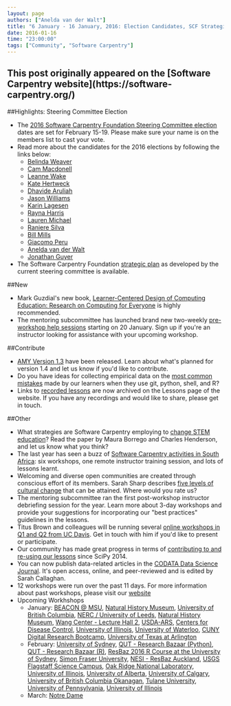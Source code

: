 ```yaml
---
layout: page
authors: ["Anelda van der Walt"]
title: "6 January - 16 January, 2016: Election Candidates, SCF Strategic Plan, New Book, Pre-Workshop Help Sessions, AMY Version 1.3, Mistakes, and Recorded Lessons"
date: 2016-01-16
time: "23:00:00"
tags: ["Community", "Software Carpentry"]
---
```


<h2>This post originally appeared on the [Software Carpentry website](https://software-carpentry.org/)</h2>

##Highlights: Steering Committee Election
* The [2016 Software Carpentry Foundation Steering Committee election]({{page.baseurl}}/blog/2015/12/call-for-candidates-elections-2016.html) dates are set for February 15-19. Please make sure your name is on the members list to cast your vote. 
* Read more about the candidates for the 2016 elections by following the links below:
  * [Belinda Weaver]({{page.baseurl}}/blog/2015/12/scf-nomination-weaver.html)
  * [Cam Macdonell]({{page.baseurl}}/blog/2016/01/macdonell.html)
  * [Leanne Wake]({{page.baseurl}}/blog/2016/01/steeringleannewake.html)
  * [Kate Hertweck]({{page.baseurl}}/blog/2016/01/steering-Hertweck.html)
  * [Dhavide Aruliah]({{page.baseurl}}/blog/2016/01/D-Aruliah-SWC-Steering-Committee.html)
  * [Jason Williams]({{page.baseurl}}/blog/2016/01/election-jason-williams.html)
  * [Karin Lagesen]({{page.baseurl}}/blog/2016/01/lagesen-steering-committee.html)
  * [Rayna Harris]({{page.baseurl}}/blog/2016/01/steering-harris.html)
  * [Lauren Michael]({{page.baseurl}}/blog/2016/01/steering-lauren-michael.html)
  * [Raniere Silva]({{page.baseurl}}/blog/2016/01/steering-raniere-silva.html)
  * [Bill Mills]({{page.baseurl}}/blog/2016/01/steeringbillmills.html)
  * [Giacomo Peru]({{page.baseurl}}/blog/2016/01/giacomoperu.html)
  * [Anelda van der Walt]({{page.baseurl}}/blog/2016/01/steering-anelda.html)
  * [Jonathan Guyer]({{page.baseurl}}/blog/2016/01/steering-guyer.html)
* The Software Carpentry Foundation [strategic plan]({{page.baseurl}}/blog/2016/01/strategic-plan.html) as developed by the current steering committee is available.

##New
* Mark Guzdial's new book, [Learner-Centered Design of Computing Education: Research on Computing for Everyone]({{page.baseurl}}/blog/2016/01/new-book-from-mark-guzdial.html) is highly recommended.
* The mentoring subcommittee has launched brand new two-weekly [pre-workshop help sessions]({{page.baseurl}}/blog/2016/01/pre-workshop-help.html) starting on 20 January. Sign up if you're an instructor looking for assistance with your upcoming workshop.

##Contribute
* [AMY Version 1.3]({{page.baseurl}}/blog/2016/01/amy-1.3.html) have been released. Learn about what's planned for version 1.4 and let us know if you'd like to contribute.
* Do you have ideas for collecting empirical data on the [most common mistakes]({{page.baseurl}}/blog/2016/01/novice-programming-mistakes.html) made by our learners when they use git, python, shell, and R?
* Links to [recorded lessons]({{page.baseurl}}/blog/2016/01/archiving-videos.html) are now archived on the Lessons page of the website. If you have any recordings and would like to share, please get in touch.

##Other
* What strategies are Software Carpentry employing to [change STEM education]({{page.baseurl}}/blog/2016/01/change-strategies-in-stem-education.html)? Read the paper by Maura Borrego and Charles Henderson, and let us know what you think?
* The last year has seen a buzz of [Software Carpentry activities in South Africa]({{page.baseurl}}/blog/2016/01/a-year-of-swc-in-south-africa.html): six workshops, one remote instructor training session, and lots of lessons learnt. 
* Welcoming and diverse open communities are created through conscious effort of its members. Sarah Sharp describes [five levels of cultural change]({{page.baseurl}}/blog/2016/01/good-communities.html) that can be attained. Where would you rate us? 
* The mentoring subcommittee ran the first post-workshop instructor debriefing session for the year. Learn more about 3-day workshops and provide your suggestions for incorporating our "best practices" guidelines in the lessons.
* Titus Brown and colleagues will be running several [online workshops in Q1 and Q2 from UC Davis]({{page.baseurl}}/blog/2016/01/online-workshops-from-ucdavis.html). Get in touch with him if you'd like to present or participate.
* Our community has made great progress in terms of [contributing to and re-using our lessons]({{page.baseurl}}/blog/2016/01/eighteen-months-of-progress.html) since SciPy 2014.
* You can now publish data-related articles in the [CODATA Data Science Journal]({{page.baseurl}}/blog/2016/01/data-science-journal.html). It's open access, online, and peer-reviewed and is edited by Sarah Callaghan.
* 12 workshops were run over the past 11 days. For more information about past workshops, please visit our [website]({{page.baseurl}}/workshops/past/) 
* Upcoming Workhshops
  * January:
    [BEACON @ MSU](https://acharbonneau.github.io/2016-01-18-MSU/),
    [Natural History Museum](https://callaghanmt.github.io/2016-01-19-london-nhm/),
    [University of British Columbia](https://computecanada.github.io/2016-01-16-ubc/),
    [NERC / University of Leeds](https://andreww.github.io/2016-01-18-leeds/),
    [Natural History Museum](https://callaghanmt.github.io/2016-01-26-london-nhm/),
    [Wang Center - Lecture Hall 2](http://www.datacarpentry.org/2016-01-19-sbu/),
    [USDA-ARS](https://zhuoaprilfu.github.io/2016-01-19-USDA-ARS/),
    [Centers for Disease Control](https://emilydolson.github.io/2016-01-19-CDC/),
    [University of Illinois](https://uiuc-cse.github.io/2016-01-28-NCSA/),
    [University of Waterloo](https://ikajic.github.io/2016-01-16-waterloo/),
    [CUNY Digital Research Bootcamp](https://jennifershelton.github.io/2016-01-19-CUNY-SWC-workshop/),
    [University of Texas at Arlington](https://annawilliford.github.io/2016-01-30-UTA/)
  * February:
    [University of Sydney](http://daryavanichkina.com/2016-02-01-rezbazsydneypython/),
    [QUT - Research Bazaar (Python)](https://bio-swc-bne.github.io/2016-02-01-BrisbaneResBaz-Python/),
    [QUT - Research Bazaar (R)](https://bio-swc-bne.github.io/2016-02-01-BrisbaneResBaz-R/),
    [ResBaz 2016 R Course at the University of Sydney](https://fpheld.github.io/2016-02-01-ResBaz-Sydney-RBeginner/),
    [Simon Fraser University](http://bgran.de/2016-02-02-SFU/),
    [NESI - ResBaz Auckland](https://nesi.github.io/2016-02-02-auckland/),
    [USGS Flagstaff Science Campus](https://mperignon.github.io/2016-02-04-flagstaff/),
    [Oak Ridge National Laboratory](http://karinlag.github.io//2016-02-04-ORNL/),
    [University of Illinois](https://uiuc-cse.github.io/2016-02-08-NCSA/),
    [University of Alberta](https://computecanada.github.io/2016-02-16-ualberta/),
    [University of Calgary](https://computecanada.github.io/2016-02-18-ucalgary/),
    [University of British Columbia Okanagan](https://computecanada.github.io/2016-02-22-ubco/),
    [Tulane University](https://hnakhoul.github.io/2016-02-22-tulane/),
    [University of Pennsylvania](https://maneesha.github.io/2016-02-22-upenn/),
    [University of Illinois](https://uiuc-cse.github.io/2016-02-25-NCSA/)
  * March:
    [Notre Dame](https://fmichonneau.github.io/2016-03-07-notre-dame/)

